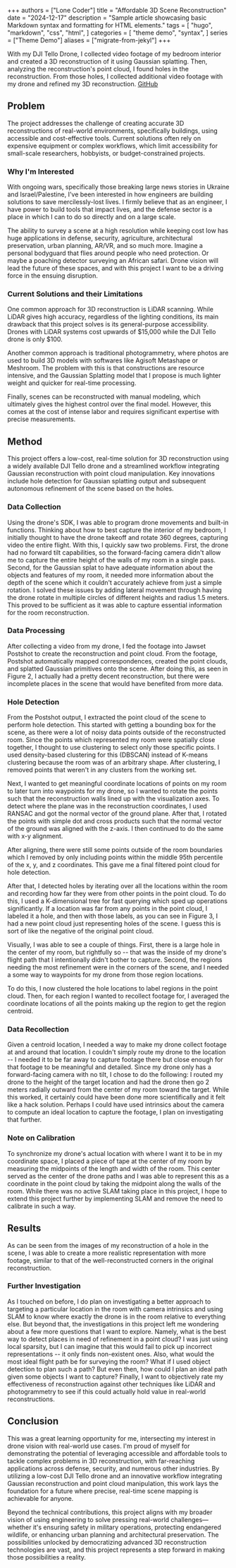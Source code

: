 +++
authors = ["Lone Coder"]
title = "Affordable 3D Scene Reconstruction"
date = "2024-12-17"
description = "Sample article showcasing basic Markdown syntax and formatting for HTML elements."
tags = [
    "hugo",
    "markdown",
    "css",
    "html",
]
categories = [
    "theme demo",
    "syntax",
]
series = ["Theme Demo"]
aliases = ["migrate-from-jekyl"]
+++

With my DJI Tello Drone, I collected video footage of my bedroom interior and created a 3D reconstruction of it using Gaussian splatting. Then, analyzing the reconstruction's point cloud, I found holes in the reconstruction. From those holes, I collected additional video footage with my drone and refined my 3D reconstruction. [GitHub][ghlink]

## Problem 

The project addresses the challenge of creating accurate 3D reconstructions of real-world environments, specifically buildings, using accessible and cost-effective tools. Current solutions often rely on expensive equipment or complex workflows, which limit accessibility for small-scale researchers, hobbyists, or budget-constrained projects.

### Why I'm Interested 

With ongoing wars, specifically those breaking large news stories in Ukraine and Israel/Palestine, I've been interested in how engineers are building solutions to save mercilessly-lost lives. I firmly believe that as an engineer, I have power to build tools that impact lives, and the defense sector is a place in which I can to do so directly and on a large scale.  

The ability to survey a scene at a high resolution while keeping cost low has huge applications in defense, security, agriculture, architectural preservation, urban planning, AR/VR, and so much more. Imagine a personal bodyguard that flies around people who need protection. Or maybe a poaching detector surveying an African safari. Drone vision will lead the future of these spaces, and with this project I want to be a driving force in the ensuing disruption. 

### Current Solutions and their Limitations

One common approach for 3D reconstruction is LiDAR scanning. While LiDAR gives high accuracy, regardless of the lighting conditions, its main drawback that this project solves is its general-purpose accessibility. Drones with LiDAR systems cost upwards of \$15,000 while the DJI Tello drone is only \$100. 

Another common approach is traditional photogrammetry, where photos are used to build 3D models with softwares like Agisoft Metashape or Meshroom. The problem with this is that constructions are resource intensive, and the Gaussian Splatting model that I propose is much lighter weight and quicker for real-time processing. 

Finally, scenes can be reconstructed with manual modeling, which ultimately gives the highest control over the final model. However, this comes at the cost of intense labor and requires significant expertise with precise measurements. 

## Method

This project offers a low-cost, real-time solution for 3D reconstruction using a widely available DJI Tello drone and a streamlined workflow integrating Gaussian reconstruction with point cloud manipulation. Key innovations include hole detection for Gaussian splatting output and subsequent autonomous refinement of the scene based on the holes.

### Data Collection

Using the drone's SDK, I was able to program drone movements and built-in functions. Thinking about how to best capture the interior of my bedroom, I initially thought to have the drone takeoff and rotate 360 degrees, capturing video the entire flight. With this, I quickly saw two problems. First, the drone had no forward tilt capabilities, so the forward-facing camera didn't allow me to capture the entire height of the walls of my room in a single pass. Second, for the Gaussian splat to have adequate information about the objects and features of my room, it needed more information about the depth of the scene which it couldn't accurately achieve from just a simple rotation. I solved these issues by adding lateral movement through having the drone rotate in multiple circles of different heights and radius 1.5 meters. This proved to be sufficient as it was able to capture essential information for the room reconstruction.  

### Data Processing

After collecting a video from my drone, I fed the footage into Jawset Postshot to create the reconstruction and point cloud. From the footage, Postshot automatically mapped correspondences, created the point clouds, and splatted Gaussian primitives onto the scene. After doing this, as seen in Figure 2, I actually had a pretty decent reconstruction, but there were incomplete places in the scene that would have benefited from more data. 

### Hole Detection

From the Postshot output, I extracted the point cloud of the scene to perform hole detection. This started with getting a bounding box for the scene, as there were a lot of noisy data points outside of the reconstructed room. Since the points which represented my room were spatially close together, I thought to use clustering to select only those specific points. I used density-based clustering for this (DBSCAN) instead of K-means clustering because the room was of an arbitrary shape. After clustering, I removed points that weren't in any clusters from the working set. 

Next, I wanted to get meaningful coordinate locations of points on my room to later turn into waypoints for my drone, so I wanted to rotate the points such that the reconstruction walls lined up with the visualization axes. To detect where the plane was in the reconstruction coordinates, I used RANSAC and got the normal vector of the ground plane. After that, I rotated the points with simple dot and cross products such that the normal vector of the ground was aligned with the z-axis. I then continued to do the same with x-y alignment. 

After aligning, there were still some points outside of the room boundaries which I removed by only including points within the middle 95th percentile of the x, y, and z coordinates. This gave me a final filtered point cloud for hole detection. 

After that, I detected holes by iterating over all the locations within the room and recording how far they were from other points in the point cloud. To do this, I used a K-dimensional tree for fast querying which sped up operations significantly. If a location was far from any points in the point cloud, I labeled it a hole, and then with those labels, as you can see in Figure 3, I had a new point cloud just representing holes of the scene. I guess this is sort of like the negative of the original point cloud. 

Visually, I was able to see a couple of things. First, there is a large hole in the center of my room, but rightfully so -- that was the inside of my drone's flight path that I intentionally didn't bother to capture. Second, the regions needing the most refinement were in the corners of the scene, and I needed a some way to waypoints for my drone from those region locations. 

To do this, I now clustered the hole locations to label regions in the point cloud. Then, for each region I wanted to recollect footage for, I averaged the coordinate locations of all the points making up the region to get the region centroid.  

### Data Recollection

Given a centroid location, I needed a way to make my drone collect footage at and around that location. I couldn't simply route my drone to the location -- I needed it to be far away to capture footage there but close enough for that footage to be meaningful and detailed. Since my drone only has a forward-facing camera with no tilt, I chose to do the following: I routed my drone to the height of the target location and had the drone then go 2 meters radially outward from the center of my room toward the target. While this worked, it certainly could have been done more scientifically and it felt like a hack solution. Perhaps I could have used intrinsics about the camera to compute an ideal location to capture the footage, I plan on investigating that further. 

### Note on Calibration

To synchronize my drone's actual location with where I want it to be in my coordinate space, I placed a piece of tape at the center of my room by measuring the midpoints of the length and width of the room. This center served as the center of the drone paths and I was able to represent this as a coordinate in the point cloud by taking the midpoint along the walls of the room. While there was no active SLAM taking place in this project, I hope to extend this project further by implementing SLAM and remove the need to calibrate in such a way. 

## Results

As can be seen from the images of my reconstruction of a hole in the scene, I was able to create a more realistic representation with more footage, similar to that of the well-reconstructed corners in the original reconstruction. 

### Further Investigation

As I touched on before, I do plan on investigating a better approach to targeting a particular location in the room with camera intrinsics and using SLAM to know where exactly the drone is in the room relative to everything else. But beyond that, the investigations in this project left me wondering about a few more questions that I want to explore. Namely, what is the best way to detect places in need of refinement in a point cloud? I was just using local sparsity, but I can imagine that this would fail to pick up incorrect representations -- it only finds non-existent ones. Also, what would the most ideal flight path be for surveying the room? What if I used object detection to plan such a path? But even then, how could I plan an ideal path given some objects I want to capture? Finally, I want to objectively rate my effectiveness of reconstruction against other techniques like LiDAR and photogrammetry to see if this could actually hold value in real-world reconstructions. 

## Conclusion

This was a great learning opportunity for me, intersecting my interest in drone vision with real-world use cases. I'm proud of myself for demonstrating the potential of leveraging accessible and affordable tools to tackle complex problems in 3D reconstruction, with far-reaching applications across defense, security, and numerous other industries. By utilizing a low-cost DJI Tello drone and an innovative workflow integrating Gaussian reconstruction and point cloud manipulation, this work lays the foundation for a future where precise, real-time scene mapping is achievable for anyone. 

Beyond the technical contributions, this project aligns with my broader vision of using engineering to solve pressing real-world challenges—whether it's ensuring safety in military operations, protecting endangered wildlife, or enhancing urban planning and architectural preservation. The possibilities unlocked by democratizing advanced 3D reconstruction technologies are vast, and this project represents a step forward in making those possibilities a reality.


[ghlink]: https://github.com/siddshashi/BedroomReconstruction 